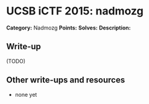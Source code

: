 # UCSB iCTF 2015: nadmozg

**Category:** Nadmozg
**Points:** 
**Solves:** 
**Description:**



## Write-up

(TODO)

## Other write-ups and resources

* none yet
